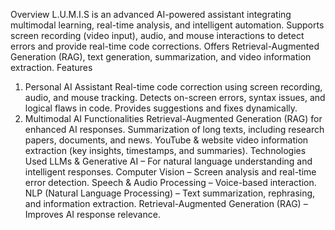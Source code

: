 Overview
L.U.M.I.S is an advanced AI-powered assistant integrating multimodal learning, real-time analysis, and intelligent automation.
Supports screen recording (video input), audio, and mouse interactions to detect errors and provide real-time code corrections.
Offers Retrieval-Augmented Generation (RAG), text generation, summarization, and video information extraction.
Features
1. Personal AI Assistant
Real-time code correction using screen recording, audio, and mouse tracking.
Detects on-screen errors, syntax issues, and logical flaws in code.
Provides suggestions and fixes dynamically.
2. Multimodal AI Functionalities
Retrieval-Augmented Generation (RAG) for enhanced AI responses.
Summarization of long texts, including research papers, documents, and news.
YouTube & website video information extraction (key insights, timestamps, and summaries).
Technologies Used
LLMs & Generative AI – For natural language understanding and intelligent responses.
Computer Vision – Screen analysis and real-time error detection.
Speech & Audio Processing – Voice-based interaction.
NLP (Natural Language Processing) – Text summarization, rephrasing, and information extraction.
Retrieval-Augmented Generation (RAG) – Improves AI response relevance.
